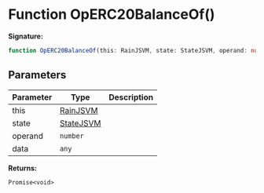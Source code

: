 
# Function OpERC20BalanceOf()


<b>Signature:</b>

```typescript
function OpERC20BalanceOf(this: RainJSVM, state: StateJSVM, operand: number, data?: any): Promise<void>;
```

## Parameters

|  Parameter | Type | Description |
|  --- | --- | --- |
|  this | [RainJSVM](../classes/rainjsvm.md) |  |
|  state | [StateJSVM](../interfaces/statejsvm.md) |  |
|  operand | `number` |  |
|  data | `any` |  |

<b>Returns:</b>

`Promise<void>`

